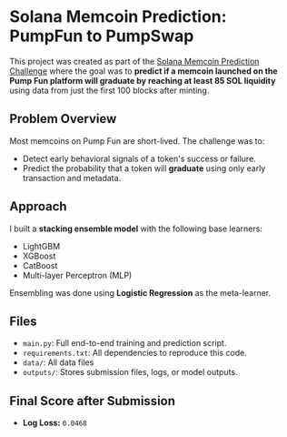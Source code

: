 # Solana Memcoin Prediction: PumpFun to PumpSwap

This project was created as part of the [Solana Memcoin Prediction Challenge](https://www.kaggle.com/competitions/solana-skill-sprint-memcoin-graduation/overview) where the goal was to **predict if a memcoin launched on the Pump Fun platform will graduate by reaching at least 85 SOL liquidity** using data from just the first 100 blocks after minting.

## Problem Overview

Most memcoins on Pump Fun are short-lived. The challenge was to:
- Detect early behavioral signals of a token's success or failure.
- Predict the probability that a token will **graduate** using only early transaction and metadata.

## Approach

I built a **stacking ensemble model** with the following base learners:
- LightGBM
- XGBoost
- CatBoost
- Multi-layer Perceptron (MLP)

Ensembling was done using **Logistic Regression** as the meta-learner.

## Files

- `main.py`: Full end-to-end training and prediction script.
- `requirements.txt`: All dependencies to reproduce this code.
- `data/`: All data files
- `outputs/`: Stores submission files, logs, or model outputs.

## Final Score after Submission

- **Log Loss:** `0.0468`

